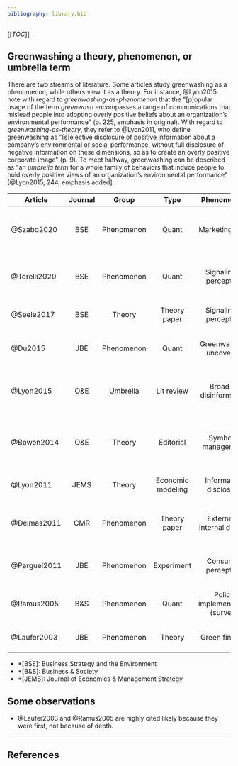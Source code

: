 ```yaml
---
bibliography: library.bib
---
```


[[_TOC_]]

## Greenwashing a theory, phenomenon, or umbrella term

There are two streams of literature. Some articles study greenwashing as a phenomenon, while others view it as a theory. For instance, @Lyon2015 note with regard to _greenwashing-as-phenomenon_ that the "[p]opular usage of the term _greenwash_ encompasses a range of communications that mislead people into adopting overly positive beliefs about an organization’s environmental performance" (p. 225, emphasis in original). With regard to _greenwashing-as-theory_, they refer to @Lyon2011, who define greenwashing as "[s]elective disclosure of positive information about a company’s environmental or social performance, without full disclosure of negative information on these dimensions, so as to create an overly positive corporate image" (p. 9). To meet halfway, greenwashing can be described as "an _umbrella term_ for a whole family of behaviors that induce people to hold overly positive views of an organization’s environmental performance" [@Lyon2015, 244, emphasis added]. 

| Article         | Journal | Group             | Type              | Phenomenon                     |  Summary |
| --------------- |:---:    |:---:              |:---:              |:------------:                  | ------------------------ |
| @Szabo2020      | BSE     | Phenomenon        | Quant             | Marketing stuff                |                      Some complex individual perception stuff. |
| @Torelli2020    | BSE     | Phenomenon        | Quant             | Signaling & perception         |                      Greenwashing is distinctive to consumers at different levels. |
| @Seele2017      | BSE     | Theory            | Theory paper      | Signaling & perception         |                      Almost a discovery of discourse.|
| @Du2015         | JBE     | Phenomenon        | Quant             | Greenwashing uncovered         |                          Markets react negatie to greenwashing ranking.|
| @Lyon2015       | O&E     | Umbrella          | Lit review        | Broad--disinformation          |                       Rational perspective is well-defined, but literature is manifold. |
| @Bowen2014      | O&E     | Theory            | Editorial         | Symbolic management            |                  Symbolic management is not the same as lying, but ineffective! |
| @Lyon2011       | JEMS    | Theory            | Economic modeling | Information disclosure         |                   Greenwashing by _rational_ actors. |
| @Delmas2011     | CMR     | Phenomenon        | Theory paper      | External & internal drivers    |                       Causes of greenwashing at internal, org & individual level. |
| @Parguel2011    | JBE     | Phenomenon        | Experiment        | Consumer perception            |                          ESG ratings can influence consumer perception. |
| @Ramus2005      | B&S     | Phenomenon        | Quant             | Policy implementation (survey) |                        Do companies implement the policies they announce? |
| @Laufer2003     | JBE     | Phenomenon        | Theory            | Green finance                  |                       Greenwashing in _accounting_ literature. |

* *[BSE]: Business Strategy and the Environment
* *[B&S]: Business & Society
* *[JEMS]: Journal of Economics & Management Strategy

## Some observations

* @Laufer2003 and @Ramus2005 are highly cited likely because they were first, not because of depth.

---

## References